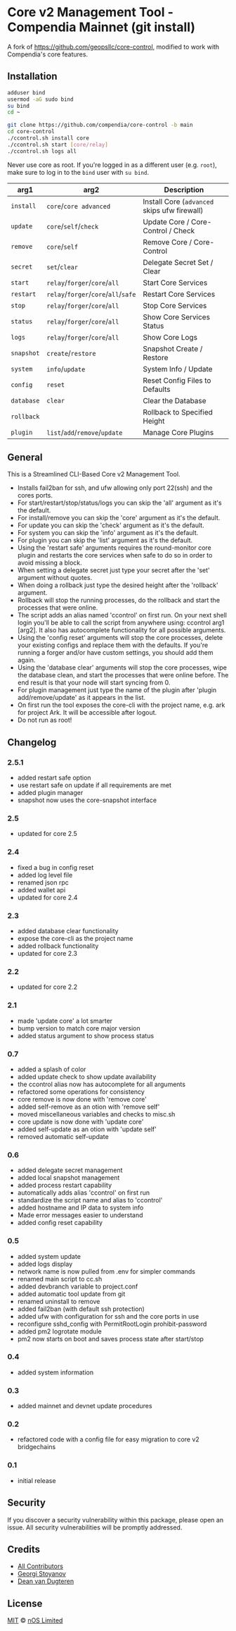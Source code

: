 # Core v2 Management Tool - Compendia Mainnet (git install)

A fork of https://github.com/geopsllc/core-control, modified to work with Compendia's core features.

## Installation

```sh
adduser bind
usermod -aG sudo bind
su bind
cd ~

git clone https://github.com/compendia/core-control -b main
cd core-control
./ccontrol.sh install core
./ccontrol.sh start [core/relay]
./ccontrol.sh logs all
```

Never use core as root. If you're logged in as a different user (e.g. `root`), make sure to log in to the `bind` user with `su bind`.

| arg1       | arg2                                 | Description                                  |
| ---------- | ------------------------------------ | -------------------------------------------- |
| `install`  | `core`/`core advanced`               | Install Core (`advanced` skips ufw firewall) |
| `update`   | `core`/`self`/`check`                | Update Core / Core-Control / Check           |
| `remove`   | `core`/`self`                        | Remove Core / Core-Control                   |
| `secret`   | `set`/`clear`                        | Delegate Secret Set / Clear                  |
| `start`    | `relay`/`forger`/`core`/`all`        | Start Core Services                          |
| `restart`  | `relay`/`forger`/`core`/`all`/`safe` | Restart Core Services                        |
| `stop`     | `relay`/`forger`/`core`/`all`        | Stop Core Services                           |
| `status`   | `relay`/`forger`/`core`/`all`        | Show Core Services Status                    |
| `logs`     | `relay`/`forger`/`core`/`all`        | Show Core Logs                               |
| `snapshot` | `create`/`restore`                   | Snapshot Create / Restore                    |
| `system`   | `info`/`update`                      | System Info / Update                         |
| `config`   | `reset`                              | Reset Config Files to Defaults               |
| `database` | `clear`                              | Clear the Database                           |
| `rollback` |                                      | Rollback to Specified Height                 |
| `plugin`   | `list`/`add`/`remove`/`update`       | Manage Core Plugins                          |

## General

This is a Streamlined CLI-Based Core v2 Management Tool.

- Installs fail2ban for ssh, and ufw allowing only port 22(ssh) and the cores ports.
- For start/restart/stop/status/logs you can skip the 'all' argument as it's the default.
- For install/remove you can skip the 'core' argument as it's the default.
- For update you can skip the 'check' argument as it's the default.
- For system you can skip the 'info' argument as it's the default.
- For plugin you can skip the 'list' argument as it's the default.
- Using the 'restart safe' arguments requires the round-monitor core plugin and restarts the core services when safe to do so in 
order to avoid missing a block.
- When setting a delegate secret just type your secret after the 'set' argument without quotes.
- When doing a rollback just type the desired height after the 'rollback' argument.
- Rollback will stop the running processes, do the rollback and start the processes that were online.
- The script adds an alias named 'ccontrol' on first run. On your next shell login you'll be able to call the script from anywhere
using: ccontrol arg1 [arg2]. It also has autocomplete functionality for all possible arguments.
- Using the 'config reset' arguments will stop the core processes, delete your existing configs and replace them with the defaults.
If you're running a forger and/or have custom settings, you should add them again.
- Using the 'database clear' arguments will stop the core processes, wipe the database clean, and start the processes that were online before.
The end result is that your node will start syncing from 0.
- For plugin management just type the name of the plugin after 'plugin add/remove/update' as it appears in the list.
- On first run the tool exposes the core-cli with the project name, e.g. ark for project Ark. It will be accessible after logout.
- Do not run as root!

## Changelog

### 2.5.1

- added restart safe option
- use restart safe on update if all requirements are met
- added plugin manager
- snapshot now uses the core-snapshot interface

### 2.5

- updated for core 2.5

### 2.4

- fixed a bug in config reset
- added log level file
- renamed json rpc
- added wallet api
- updated for core 2.4

### 2.3

- added database clear functionality
- expose the core-cli as the project name
- added rollback functionality
- updated for core 2.3

### 2.2

- updated for core 2.2

### 2.1

- made 'update core' a lot smarter
- bump version to match core major version
- added status argument to show process status

### 0.7

- added a splash of color
- added update check to show update availability
- the ccontrol alias now has autocomplete for all arguments
- refactored some operations for consistency
- core remove is now done with 'remove core'
- added self-remove as an otion with 'remove self'
- moved miscellaneous variables and checks to misc.sh
- core update is now done with 'update core'
- added self-update as an otion with 'update self'
- removed automatic self-update

### 0.6

- added delegate secret management
- added local snapshot management
- added process restart capability
- automatically adds alias 'ccontrol' on first run
- standardize the script name and alias to 'ccontrol'
- added hostname and IP data to system info
- Made error messages easier to understand
- added config reset capability

### 0.5

- added system update
- added logs display
- network name is now pulled from .env for simpler commands
- renamed main script to cc.sh
- added devbranch variable to project.conf
- added automatic tool update from git
- renamed uninstall to remove
- added fail2ban (with default ssh protection)
- added ufw with configuration for ssh and the core ports in use
- reconfigure sshd_config with PermitRootLogin prohibit-password
- added pm2 logrotate module
- pm2 now starts on boot and saves process state after start/stop

### 0.4

- added system information

### 0.3

- added mainnet and devnet update procedures

### 0.2

- refactored code with a config file for easy migration to core v2 bridgechains

### 0.1

- initial release

## Security

If you discover a security vulnerability within this package, please open an issue. All security vulnerabilities will be promptly addressed.

## Credits

- [All Contributors](../../contributors)
- [Georgi Stoyanov](https://github.com/geopsllc)
- [Dean van Dugteren](https://github.com/deanpress)

## License

[MIT](LICENSE) © [nOS Limited](https://compendia.org)
